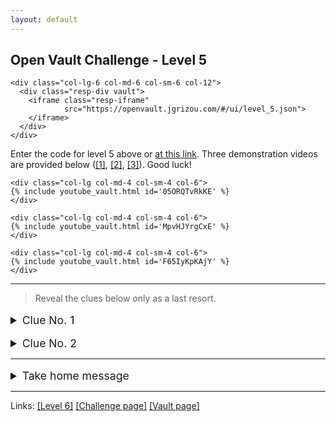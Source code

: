 ```yaml
---
layout: default
---
```


## Open Vault Challenge - Level 5

<div class="container">
  <div class="row align-items-center justify-content-center">

    <div class="col-lg-6 col-md-6 col-sm-6 col-12">
      <div class="resp-div vault">
        <iframe class="resp-iframe"
                src="https://openvault.jgrizou.com/#/ui/level_5.json">
        </iframe>
      </div>
    </div>

  </div>
</div>

Enter the code for level 5 above or [at this link](https://openvault.jgrizou.com/#/ui/level_5.json). Three demonstration videos are provided below ([[1]](https://www.youtube.com/embed/05ORQTvRkKE), [[2]](https://www.youtube.com/embed/MpvHJYrgCxE), [[3]](https://www.youtube.com/embed/F65IyKpKAjY)). Good luck!

<div class="container">
  <div class="row align-items-center justify-content-center">

    <div class="col-lg col-md-4 col-sm-4 col-6">
    {% include youtube_vault.html id='05ORQTvRkKE' %}
    </div>

    <div class="col-lg col-md-4 col-sm-4 col-6">
    {% include youtube_vault.html id='MpvHJYrgCxE' %}
    </div>

    <div class="col-lg col-md-4 col-sm-4 col-6">
    {% include youtube_vault.html id='F65IyKpKAjY' %}
    </div>

  </div>
</div>

---

> Reveal the clues below only as a last resort.

<details>
  <summary style="margin-top: 1rem; font-size: 1.10rem;">Clue No. 1</summary>

  <br>

  <p>See the code you are entering below or <a href="https://openvault.jgrizou.com/#/ui/level_5_visible.json">at this link</a>.</p>

  <div class="container">
    <div class="row align-items-center justify-content-center">

      <div class="col-lg-6 col-md-6 col-sm-6 col-12">
        <div class="resp-div vault">
          <iframe class="resp-iframe"
                  src="https://openvault.jgrizou.com/#/ui/level_5_visible.json">
          </iframe>
        </div>
      </div>

    </div>
  </div>

</details>

<details>
  <summary style="margin-top: 1rem; font-size: 1.10rem;">Clue No. 2</summary>

  <br>

  <p>Same as <a href="../level-4/">level 4</a> but with sketches.</p>

</details>

---

<details>
  <summary style="margin-top: 1rem; font-size: 1.10rem;">Take home message</summary>

  <br>

  <p>The principle is not limited to buttons, it works with sketches too. But contrary to buttons, sketches are never twice exactly the same.</p>

</details>

---

Links: [[Level 6]](../level-6/) [[Challenge page]](../) [[Vault page]](../../)
